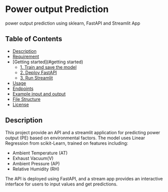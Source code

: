 # Power output Prediction
power output prediction using sklearn, FastAPI and Streamlit App

## Table of Contents
- [Description](#description)
- [Requirement](#requirement)
- [Getting started](#getting started)
  - [1. Train and save the model](#1-train-and-save-the-model)
  - [2. Deploy FastAPI](#2-deploy-fastapi)
  - [3. Run Streamlit](#3-streamlit)
- [Usage](#usage)
- [Endpoints](#endpoints)
- [Example input and output](#example-inputand-output)
- [File Structure](#file-structure)
- [License](#license)

## Description
This project provide an API and a streamlit application for predicting power output (PE) based on environmental factors. The model uses Linear Regression from scikit-Learn, trained on features including: 

 - Ambient Temperature (AT)
 - Exhaust Vacuum(V)
 - Ambient Pressure (AP)
 - Relative Humidity (RH)

The API is deployed using FastAPI, and a stream app provides an interactive interface for users to input values and get predictions.
